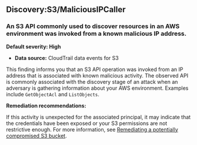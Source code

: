

Discovery:S3/MaliciousIPCaller
------------------------------

### An S3 API commonly used to discover resources in an AWS environment was invoked from a known malicious IP address.

**Default severity: High**

* **Data source:** CloudTrail data events for S3

This finding informs you that an S3 API operation was invoked from an IP address that is associated with known malicious activity. The observed API is commonly associated with the discovery stage of an attack when an adversary is gathering information about your AWS environment. Examples include `GetObjectAcl` and `ListObjects`.

**Remediation recommendations:**

If this activity is unexpected for the associated principal, it may indicate that the credentials have been exposed or your S3 permissions are not restrictive enough. For more information, see [Remediating a potentially compromised S3 bucket](https://docs.aws.amazon.com/guardduty/latest/ug/compromised-s3.html).

